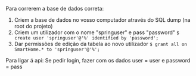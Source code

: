 Para correrem a base de dados correta:

1. Criem a base de dados no vosso computador através do SQL dump (na root do projeto)
2. Criem um utilizador com o nome "springuser" e pass "password"
     ``` $ create user 'springuser'@'%' identified by 'password'; ``` 
3. Dar permissões de edição da tabela ao novo utilizador
   ``` $ grant all on SmartHome.* to 'springuser'@'%'; ```

Para ligar á api:
Se pedir login, fazer com os dados user = user e password = pass
